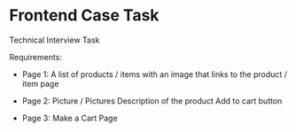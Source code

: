 # Frontend Case Task
Technical Interview Task

Requirements: 
  - Page 1:
    A list of products / items with an image that links to the product / item page
 
  - Page 2:
    Picture / Pictures
    Description of the product
    Add to cart button
 
  - Page 3:
    Make a Cart Page
